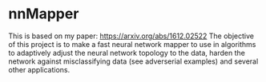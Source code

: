 # nnMapper

This is based on my paper: https://arxiv.org/abs/1612.02522
The objective of this project is to make a fast neural network mapper to use in algorithms to adaptively adjust the neural network topology to the data, harden the network against misclassifying data (see adverserial examples) and several other applications. 
